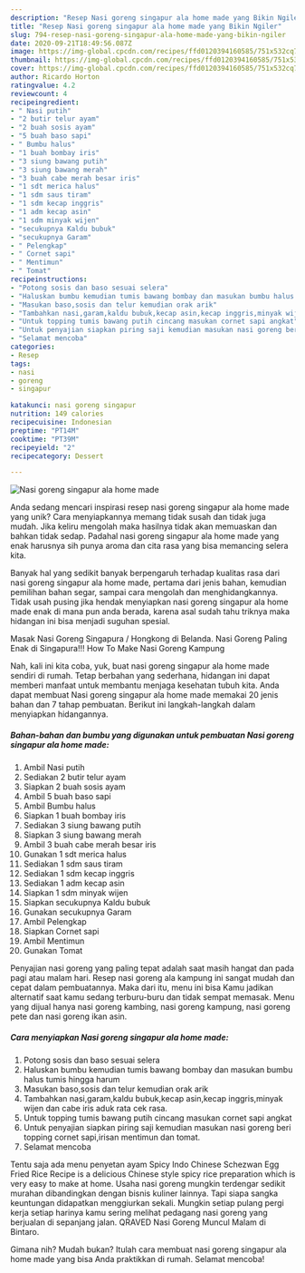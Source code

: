 ```yaml
---
description: "Resep Nasi goreng singapur ala home made yang Bikin Ngiler"
title: "Resep Nasi goreng singapur ala home made yang Bikin Ngiler"
slug: 794-resep-nasi-goreng-singapur-ala-home-made-yang-bikin-ngiler
date: 2020-09-21T18:49:56.087Z
image: https://img-global.cpcdn.com/recipes/ffd0120394160585/751x532cq70/nasi-goreng-singapur-ala-home-made-foto-resep-utama.jpg
thumbnail: https://img-global.cpcdn.com/recipes/ffd0120394160585/751x532cq70/nasi-goreng-singapur-ala-home-made-foto-resep-utama.jpg
cover: https://img-global.cpcdn.com/recipes/ffd0120394160585/751x532cq70/nasi-goreng-singapur-ala-home-made-foto-resep-utama.jpg
author: Ricardo Horton
ratingvalue: 4.2
reviewcount: 4
recipeingredient:
- " Nasi putih"
- "2 butir telur ayam"
- "2 buah sosis ayam"
- "5 buah baso sapi"
- " Bumbu halus"
- "1 buah bombay iris"
- "3 siung bawang putih"
- "3 siung bawang merah"
- "3 buah cabe merah besar iris"
- "1 sdt merica halus"
- "1 sdm saus tiram"
- "1 sdm kecap inggris"
- "1 adm kecap asin"
- "1 sdm minyak wijen"
- "secukupnya Kaldu bubuk"
- "secukupnya Garam"
- " Pelengkap"
- " Cornet sapi"
- " Mentimun"
- " Tomat"
recipeinstructions:
- "Potong sosis dan baso sesuai selera"
- "Haluskan bumbu kemudian tumis bawang bombay dan masukan bumbu halus tumis hingga harum"
- "Masukan baso,sosis dan telur kemudian orak arik"
- "Tambahkan nasi,garam,kaldu bubuk,kecap asin,kecap inggris,minyak wijen dan cabe iris aduk rata cek rasa."
- "Untuk topping tumis bawang putih cincang masukan cornet sapi angkat"
- "Untuk penyajian siapkan piring saji kemudian masukan nasi goreng beri topping cornet sapi,irisan mentimun dan tomat."
- "Selamat mencoba"
categories:
- Resep
tags:
- nasi
- goreng
- singapur

katakunci: nasi goreng singapur 
nutrition: 149 calories
recipecuisine: Indonesian
preptime: "PT14M"
cooktime: "PT39M"
recipeyield: "2"
recipecategory: Dessert

---
```



![Nasi goreng singapur ala home made](https://img-global.cpcdn.com/recipes/ffd0120394160585/751x532cq70/nasi-goreng-singapur-ala-home-made-foto-resep-utama.jpg)

Anda sedang mencari inspirasi resep nasi goreng singapur ala home made yang unik? Cara menyiapkannya memang tidak susah dan tidak juga mudah. Jika keliru mengolah maka hasilnya tidak akan memuaskan dan bahkan tidak sedap. Padahal nasi goreng singapur ala home made yang enak harusnya sih punya aroma dan cita rasa yang bisa memancing selera kita.

Banyak hal yang sedikit banyak berpengaruh terhadap kualitas rasa dari nasi goreng singapur ala home made, pertama dari jenis bahan, kemudian pemilihan bahan segar, sampai cara mengolah dan menghidangkannya. Tidak usah pusing jika hendak menyiapkan nasi goreng singapur ala home made enak di mana pun anda berada, karena asal sudah tahu triknya maka hidangan ini bisa menjadi suguhan spesial.

Masak Nasi Goreng Singapura / Hongkong di Belanda. Nasi Goreng Paling Enak di Singapura!!! How To Make Nasi Goreng Kampung


Nah, kali ini kita coba, yuk, buat nasi goreng singapur ala home made sendiri di rumah. Tetap berbahan yang sederhana, hidangan ini dapat memberi manfaat untuk membantu menjaga kesehatan tubuh kita. Anda dapat membuat Nasi goreng singapur ala home made memakai 20 jenis bahan dan 7 tahap pembuatan. Berikut ini langkah-langkah dalam menyiapkan hidangannya.

<!--inarticleads1-->

##### Bahan-bahan dan bumbu yang digunakan untuk pembuatan Nasi goreng singapur ala home made:

1. Ambil  Nasi putih
1. Sediakan 2 butir telur ayam
1. Siapkan 2 buah sosis ayam
1. Ambil 5 buah baso sapi
1. Ambil  Bumbu halus
1. Siapkan 1 buah bombay iris
1. Sediakan 3 siung bawang putih
1. Siapkan 3 siung bawang merah
1. Ambil 3 buah cabe merah besar iris
1. Gunakan 1 sdt merica halus
1. Sediakan 1 sdm saus tiram
1. Sediakan 1 sdm kecap inggris
1. Sediakan 1 adm kecap asin
1. Siapkan 1 sdm minyak wijen
1. Siapkan secukupnya Kaldu bubuk
1. Gunakan secukupnya Garam
1. Ambil  Pelengkap
1. Siapkan  Cornet sapi
1. Ambil  Mentimun
1. Gunakan  Tomat


Penyajian nasi goreng yang paling tepat adalah saat masih hangat dan pada pagi atau malam hari. Resep nasi goreng ala kampung ini sangat mudah dan cepat dalam pembuatannya. Maka dari itu, menu ini bisa Kamu jadikan alternatif saat kamu sedang terburu-buru dan tidak sempat memasak. Menu yang dijual hanya nasi goreng kambing, nasi goreng kampung, nasi goreng pete dan nasi goreng ikan asin. 

<!--inarticleads2-->

##### Cara menyiapkan Nasi goreng singapur ala home made:

1. Potong sosis dan baso sesuai selera
1. Haluskan bumbu kemudian tumis bawang bombay dan masukan bumbu halus tumis hingga harum
1. Masukan baso,sosis dan telur kemudian orak arik
1. Tambahkan nasi,garam,kaldu bubuk,kecap asin,kecap inggris,minyak wijen dan cabe iris aduk rata cek rasa.
1. Untuk topping tumis bawang putih cincang masukan cornet sapi angkat
1. Untuk penyajian siapkan piring saji kemudian masukan nasi goreng beri topping cornet sapi,irisan mentimun dan tomat.
1. Selamat mencoba


Tentu saja ada menu penyetan ayam Spicy Indo Chinese Schezwan Egg Fried Rice Recipe is a delicious Chinese style spicy rice preparation which is very easy to make at home. Usaha nasi goreng mungkin terdengar sedikit murahan dibandingkan dengan bisnis kuliner lainnya. Tapi siapa sangka keuntungan didapatkan menggiurkan sekali. Mungkin setiap pulang pergi kerja setiap harinya kamu sering melihat pedagang nasi goreng yang berjualan di sepanjang jalan. QRAVED Nasi Goreng Muncul Malam di Bintaro. 

Gimana nih? Mudah bukan? Itulah cara membuat nasi goreng singapur ala home made yang bisa Anda praktikkan di rumah. Selamat mencoba!
